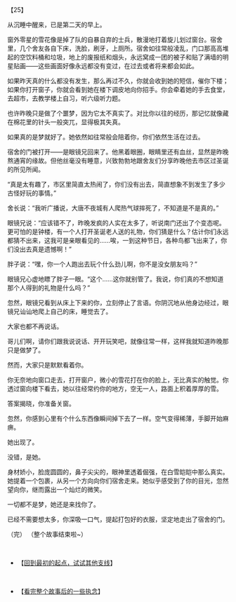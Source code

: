<div id="navifation" class='headbar'>
    <iframe id='head' align="center" width="100%" height="160" src=""  frameborder="no" border="0" marginwidth="0" marginheight="px" scrolling="no"></iframe>
</div>
<style>
    .headbar{text-align:center;}
    .iframe{margin:0 auto;}
</style>
<script>
    var oDiv = document.getElementById('head');
    oDiv.style.position = 'fixed'; oDiv.style.top = '0px'; oDiv.style.left = '0px';
    document.title="众里寻她千百度";
    document.querySelector("body > div > h1 > a").innerHTML=''
</script>
<br><br>

【25】

从沉睡中醒来，已是第二天的早上。

窗外零星的雪花像是掉了队的自暴自弃的士兵，散漫地打着旋儿划过窗台。宿舍里，几个舍友各自下床，洗脸，刷牙，上厕所。宿舍如往常般凌乱，门口那高高堆起的空饮料桶和垃圾，地上的废报纸和烟头，永远窝成一团的被子和贴了满墙的明星贴画——这些画面好像永远都没有变过，在过去或者将来都会如此。

如果昨天真的什么都没有发生，那么再过不久，你就会收到她的短信，催你下楼；如果你打开窗子，你就会看到她在楼下调皮地向你招手。你会牵着她的手去食堂，去超市，去教学楼上自习，听六级听力题。

也许昨晚只是做了个噩梦，因为它太不真实了。对比你以往的经历，那记忆就像藏在棉花里的针头一般突兀，显得极其失真。

如果真的是梦就好了。她依然如往常般会陪着你，你们依然生活在过去。

宿舍的门被打开——是眼镜兄回来了。他黑着眼圈，眼睛里还有血丝，显然是昨晚熬通宵的缘故。但他丝毫没有睡意，兴致勃勃地跟舍友们分享昨晚他去市区过圣诞的所见所闻。

“真是太有趣了，市区里简直太热闹了，你们没有出去，简直想象不到发生了多少古怪好玩的事情。”

舍长说：“我听广播说，大唐不夜城有人爬热气球摔死了，不知道是不是真的。”

眼镜兄说：“应该错不了，昨晚发疯的人实在太多了，听说南门还出了个变态呢。更可怕的是钟楼，有一个人打开圣诞老人送的礼物，你们猜是什么？估计你们永远都猜不出来，这我可是亲眼看见的……唉，一到这种节日，各种鸟都飞出来了，你们没出去真是遗憾啊！”

胖子说：“嘿，你一个人跑出去玩个什么劲儿啊，你不是没女朋友吗？”

眼镜兄心虚地瞟了胖子一眼。“这个……这你就别管了。我说，你们真的不想知道那个人得到的礼物是什么吗？”

忽然，眼镜兄看到从床上下来的你，立刻停止了言语。你阴沉地从他身边经过，眼镜兄讪讪地爬上自己的床，睡觉去了。

大家也都不再说话。

哥儿们啊，请你们跟我说说话、开开玩笑吧，就像往常一样，这样我就知道昨晚那只是做梦了。

然而，大家只是默默看着你。

你无奈地向窗口走去，打开窗户，微小的雪花打在你的脸上，无比真实的触觉。你透过窗向楼下看去，她以往经常约你的地方，空无一人，路面上积着厚厚的雪。

答案揭晓，你准备关窗。

忽然，你感到心里有个什么东西像瞬间掉下去了一样。空气变得稀薄，手脚开始麻痹。

她出现了。

没错，是她。

身材娇小，脸庞圆圆的，鼻子尖尖的，眼神里透着倔强，在白雪皑皑中那么真实。她提着一个包裹，从另一个方向向你们宿舍走来。她似乎感受到了你的目光，忽然望向你，继而露出一个灿烂的微笑。

一切都不是梦，她还是来找你了。

已经不需要想太多，你深吸一口气，提起打包好的衣服，坚定地走出了宿舍的门。

 
（完）
（整个故事结束啦~）

 <br/>

* 【[回到最初的起点，试试其他支线](1)】
<br/>

* 【[看完整个故事后的一些执念](after3)】